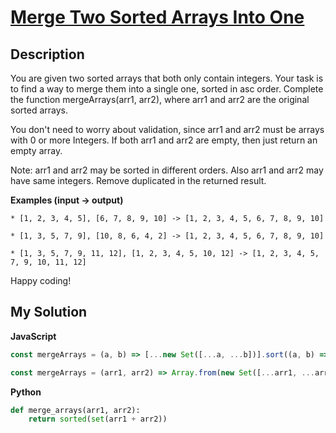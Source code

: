 # [Merge Two Sorted Arrays Into One](https://www.codewars.com/kata/5899642f6e1b25935d000161)

## Description

You are given two sorted arrays that both only contain integers. Your task is to find a way to merge them into a single one, sorted in asc order. Complete the function mergeArrays(arr1, arr2), where arr1 and arr2 are the original sorted arrays.

You don't need to worry about validation, since arr1 and arr2 must be arrays with 0 or more Integers. If both arr1 and arr2 are empty, then just return an empty array.

Note: arr1 and arr2 may be sorted in different orders. Also arr1 and arr2 may have same integers. Remove duplicated in the returned result.

**Examples (input -> output)**

    * [1, 2, 3, 4, 5], [6, 7, 8, 9, 10] -> [1, 2, 3, 4, 5, 6, 7, 8, 9, 10]

    * [1, 3, 5, 7, 9], [10, 8, 6, 4, 2] -> [1, 2, 3, 4, 5, 6, 7, 8, 9, 10]

    * [1, 3, 5, 7, 9, 11, 12], [1, 2, 3, 4, 5, 10, 12] -> [1, 2, 3, 4, 5, 7, 9, 10, 11, 12]

Happy coding!

## My Solution

**JavaScript**

```js
const mergeArrays = (a, b) => [...new Set([...a, ...b])].sort((a, b) => a - b);
```

```js
const mergeArrays = (arr1, arr2) => Array.from(new Set([...arr1, ...arr2])).sort((a, b) => a - b);
```

**Python**

```py
def merge_arrays(arr1, arr2):
    return sorted(set(arr1 + arr2))
```
